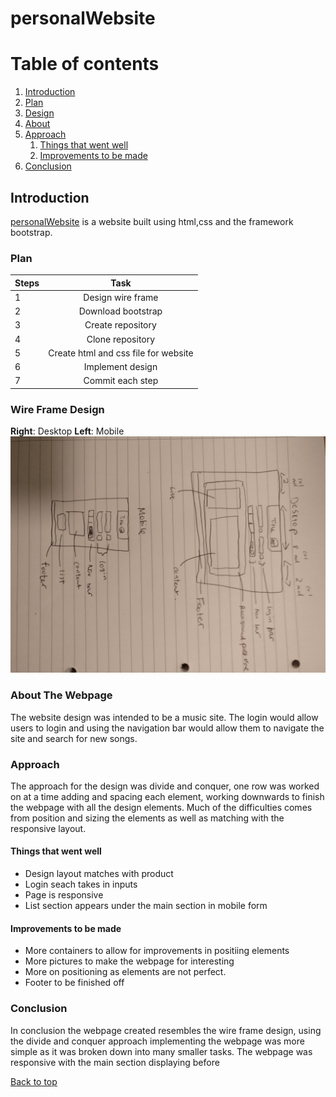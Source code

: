 <a name="top"></a>
# personalWebsite


# Table of contents

1. [Introduction](#introduction)
2. [Plan](#plan)
3. [Design](#design)
4. [About](#about)
5. [Approach](#approach)
	1. [Things that went well](well)
	2. [Improvements to be made](improvements)
6. [Conclusion](#conclusion)

<a name="introduction"></a>

## Introduction


[personalWebsite](https://lauw26.github.io/personalWebsite/) is a website built using html,css and the framework bootstrap. 

<a name="plan"></a>

### Plan

| Steps  | Task          | 
| ------ |:-------------:| 
| 1 	|Design wire frame|    
| 2 	|Download bootstrap|     
| 3 	|Create repository |    
| 4 	|Clone repository|    
| 5 	|Create html and css file for website|     
| 6 	|Implement design|
| 7    | Commit each step | 

<a name="design"></a>

### Wire Frame Design

**Right**: Desktop **Left**: Mobile 
![alt text](wireFrame.jpg)

<a name="about"></a>

### About The Webpage

The website design was intended to be a music site. The login would allow users to login and using the navigation bar would allow them to navigate the site and search for new songs.
 
<a name="approach"></a>

### Approach 

The approach for the design was divide and conquer, one row was worked on at a time adding and spacing each element, working downwards to finish the webpage with all the design elements. Much of the difficulties comes from position and sizing the elements as well as matching with the responsive layout.

<a name="well"></a>

#### Things that went well

* Design layout matches with product 
* Login seach takes in inputs
* Page is responsive
* List section appears under the main section in mobile form

<a name="improvements"></a>

#### Improvements to be made

* More containers to allow for improvements in positiing elements
* More pictures to make the webpage for interesting
* More on positioning as elements are not perfect.
* Footer to be finished off

<a name="conclusion"></a>

### Conclusion

In conclusion the webpage created resembles the wire frame design, using the divide and conquer approach implementing the webpage was more simple as it was broken down into many smaller tasks. The webpage was responsive with the main section displaying before 

[Back to top](#top)





